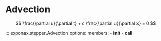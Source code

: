 # Advection

$$ \frac{\partial u}{\partial t} + c \frac{\partial u}{\partial x} = 0 $$



::: exponax.stepper.Advection
    options:
        members:
            - __init__
            - __call__